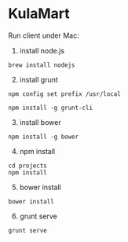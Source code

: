 KulaMart
========

Run client under Mac:

1. install node.js  
  ```
  brew install nodejs
  ```
2. install grunt   
  ```
  npm config set prefix /usr/local

  npm install -g grunt-cli
  ```
3. install bower  
  ```
  npm install -g bower
  ```
4. npm install  
  ```
  cd projects
  npm install
  ```
5. bower install  
  ```
  bower install
  ```
6. grunt serve  
  ```
  grunt serve
  ```
